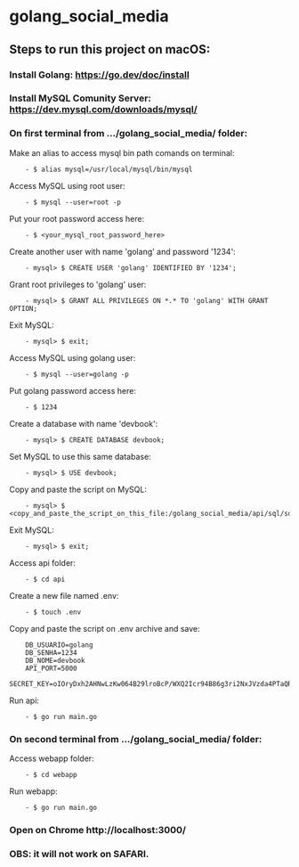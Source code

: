 # golang_social_media

## Steps to run this project on macOS:

### Install Golang: https://go.dev/doc/install
### Install MySQL Comunity Server: https://dev.mysql.com/downloads/mysql/

### On first terminal from .../golang_social_media/ folder:
Make an alias to access mysql bin path comands on terminal:

        - $ alias mysql=/usr/local/mysql/bin/mysql

Access MySQL using root user:

        - $ mysql --user=root -p

Put your root password access here:

        - $ <your_mysql_root_password_here>

Create another user with name 'golang' and password '1234': 

        - mysql> $ CREATE USER 'golang' IDENTIFIED BY '1234';

Grant root privileges to 'golang' user:

        - mysql> $ GRANT ALL PRIVILEGES ON *.* TO 'golang' WITH GRANT OPTION;

Exit MySQL:

        - mysql> $ exit;

Access MySQL using golang user:

        - $ mysql --user=golang -p

Put golang password access here:

        - $ 1234

Create a database with name 'devbook':

        - mysql> $ CREATE DATABASE devbook;

Set MySQL to use this same database:

        - mysql> $ USE devbook;

Copy and paste the script on MySQL:

        - mysql> $ <copy_and_paste_the_script_on_this_file:/golang_social_media/api/sql/sql.sql>

Exit MySQL:
       
        - mysql> $ exit;

Access api folder:

        - $ cd api 

Create a new file named .env:

        - $ touch .env

Copy and paste the script on .env archive and save:

        DB_USUARIO=golang
        DB_SENHA=1234
        DB_NOME=devbook
        API_PORT=5000
        SECRET_KEY=oIOryDxh2AHNwLzKw064B29lroBcP/WXQ2Icr94B86g3ri2NxJVzda4PTaQRpmDYLvPf2X9gwvCSZ6IXHMgwNA==

Run api:

        - $ go run main.go

### On second terminal from .../golang_social_media/ folder:

Access webapp folder:

        - $ cd webapp

Run webapp:

        - $ go run main.go


### Open on Chrome http://localhost:3000/

### OBS: it will not work on SAFARI. 

